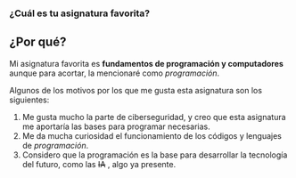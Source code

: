 ### ¿Cuál es tu asignatura favorita?
##  ¿Por qué?
Mi asignatura favorita es **fundamentos de programación y computadores** aunque para acortar, la mencionaré como *programación*.

 Algunos de los motivos por los que me gusta esta asignatura son los siguientes:


  <!--UL-->

 1. Me gusta mucho la parte de ciberseguridad, y creo que esta asignatura me aportaría las bases para programar necesarias.
 2. Me da mucha curiosidad el funcionamiento de los códigos y lenguajes de *programación*.
 3. Considero que la programación es la base para desarrollar la tecnología del futuro, como las  ~~IA~~ , algo ya presente. 


